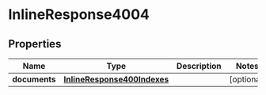 
# InlineResponse4004

## Properties
Name | Type | Description | Notes
------------ | ------------- | ------------- | -------------
**documents** | [**InlineResponse400Indexes**](InlineResponse400Indexes.md) |  |  [optional]



